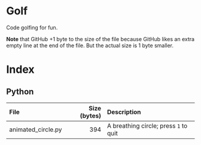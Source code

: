 # Golf

Code golfing for fun.

**Note** that GitHub +1 byte to the size of the file because GitHub likes an extra empty line at the end of the file. But the actual size is 1 byte smaller.

# Index

## Python

| File | Size (bytes) | Description |
|:--- | ---:|:--- |
| animated_circle.py | 394 | A breathing circle; press `1` to quit |

